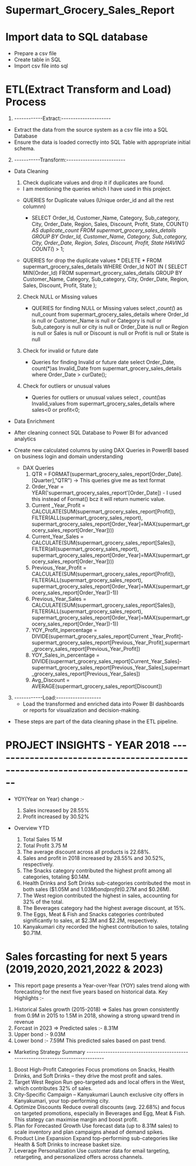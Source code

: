 # Supermart_Grocery_Sales_Report

# Import data to SQL database
* Prepare a csv file
* Create table in SQL
* Import csv file into sql

# ETL(Extract Transform and Load) Process
1. ------------Extract:---------------------
* Extract the data from the source system as a csv file into a SQL Database
* Ensure the data is loaded correctly into SQL Table with appropriate initial schema.

2. -----------Transform:-------------------------
* Data Cleaning
   1. Check duplicate values and drop it if duplicates are found.
    * I am mentioning the queries which I have used in this project.
      
    - QUERIES for Duplicate values (Unique order_id and all the rest columnn)
      * SELECT Order_Id, Customer_Name, Category, Sub_category, City,
        Order_Date, Region, Sales, Discount, Profit, State,
        COUNT(*) AS duplicate_count FROM supermart_grocery_sales_details
        GROUP BY Order_Id, Customer_Name, Category, Sub_category, City,
          Order_Date, Region, Sales, Discount, Profit, State
        HAVING COUNT(*) > 1;
        
     - QUERIES for drop the duplicate values 
      * DELETE * FROM supermart_grocery_sales_details
       WHERE Order_Id NOT IN (
                                SELECT MIN(Order_Id)
                                FROM supermart_grocery_sales_details
                                GROUP BY Customer_Name, Category, Sub_category, City, Order_Date, Region, Sales, Discount, Profit, State
                               );
  2. Check NULL or Missing values
     - QUERIES for finding NULL or Missing values
        select *,count(*) as null_count from supermart_grocery_sales_details 
         where Order_Id is null
         or Customer_Name is null
         or Category is null
         or Sub_category is null
         or city is null
         or Order_Date is null 
         or Region is null
         or Sales is null
         or Discount is null
         or Profit is null
         or State is null
       
  3. Check for invalid or future date
     - Queries for finding Invalid or future date
            select Order_Date, count(*)as Invalid_Date
            from supermart_grocery_sales_details where Order_Date > curDate();
  4. Check for outliers or unusual values
     - Queries for outliers or unusual values
            select *, count(*)as Invalid_values
            from supermart_grocery_sales_details where sales<0 or profit<0;
  
* Data Enrichment
- After cleaning connect SQL Database to Power BI for advanced analytics
- Create new calculated columns by using DAX Queries in PowerBI based on business login and domain understanding

  * DAX Queries
     1. QTR = FORMAT(supermart_grocery_sales_report[Order_Date].[Quarter],"QTR") -> This queries give me as text format
     2. Order_Year = YEAR('supermart_grocery_sales_report'[Order_Date]) - I used this instead of Format() bcz it will return numeric value.
     3. Current _Year_Profit = CALCULATE(SUM(supermart_grocery_sales_report[Profit]),
                       FILTER(ALL(supermart_grocery_sales_report),
                       supermart_grocery_sales_report[Order_Year]=MAX(supermart_grocery_sales_report[Order_Year])))
     4. Current_Year_Sales = CALCULATE(SUM(supermart_grocery_sales_report[Sales]),
                            FILTER(all(supermart_grocery_sales_report),
                            supermart_grocery_sales_report[Order_Year]=MAX(supermart_grocery_sales_report[Order_Year])))
     5. Previous_Year_Profit = CALCULATE(SUM(supermart_grocery_sales_report[Profit]),
                        FILTER(ALL(supermart_grocery_sales_report),
                        supermart_grocery_sales_report[Order_Year]=MAX(supermart_grocery_sales_report[Order_Year])-1))
     6. Previous_Year_Sales = CALCULATE(SUM(supermart_grocery_sales_report[Sales]),
                             FILTER(ALL(supermart_grocery_sales_report),
                               supermart_grocery_sales_report[Order_Year]=MAX(supermart_grocery_sales_report[Order_Year])-1))
     7. YOY_Profit_inpercentage = DIVIDE(supermart_grocery_sales_report[Current _Year_Profit]- 
                       supermart_grocery_sales_report[Previous_Year_Profit],supermart_grocery_sales_report[Previous_Year_Profit])
     8. YOY_Sales_in_percentage = DIVIDE(supermart_grocery_sales_report[Current_Year_Sales]- 
                      supermart_grocery_sales_report[Previous_Year_Sales],supermart_grocery_sales_report[Previous_Year_Sales])
     9. Avg_Discount = AVERAGE(supermart_grocery_sales_report[Discount])

3. ------------Load:-------------------
   * Load the transformed and enriched data into Power BI dashboards or reports for visualization and decision-making.

* These steps are part of the data cleaning phase in the ETL pipeline.

# PROJECT INSIGHTS - YEAR 2018 ---------------------------------------------------------------------------------

* YOY(Year on Year) change :-
  1. Sales increased by 28.55%
  2. Profit increased by 30.52%

* Overview YTD
  1. Total Sales 15 M
  2. Total Profit 3.75 M
  3. The average discount across all products is 22.68%.
  4. Sales and profit in 2018 increased by 28.55% and 30.52%, respectively.
  5. The Snacks category contributed the highest profit among all categories, totaling $0.14M.
  6. Health Drinks and Soft Drinks sub-categories contributed the most in both sales ($1.05M and $1.03M) and profit ($0.27M and $0.26M).
  7. The West region contributed the highest in sales, accounting for 32% of the total.
  8. The Beverages category had the highest average discount, at 15%.
  9. The Eggs, Meat & Fish and Snacks categories contributed significantly to sales, at $2.3M and $2.2M, respectively.
  10. Kanyakumari city recorded the highest contribution to sales, totaling $0.71M.

# Sales forcasting for next 5 years (2019,2020,2021,2022 & 2023)
* This report page presents a Year-over-Year (YOY) sales trend along with forecasting for the next five years based on historical data.
Key Highlights :-
1. Historical Sales growth (2015-2018)
 => Sales has grown consistently from 0.9M in 2015 to 1.5M in 2018, showing a strong upward trend in revenue
2. Forcast in 2023
=> Predicted sales :- 8.31M
1. Upper bond :- 9.03M
2. Lower bond :- 7.59M
 This predicted sales based on past trend.
      
* Marketing Strategy Summary ---------------------------------------------------------------------------------
1. Boost High-Profit Categories
   Focus promotions on Snacks, Health Drinks, and Soft Drinks – they drive the most profit and sales.
2. Target West Region
   Run geo-targeted ads and local offers in the West, which contributes 32% of sales.
3. City-Specific Campaign – Kanyakumari
   Launch exclusive city offers in Kanyakumari, your top-performing city.
4. Optimize Discounts
   Reduce overall discounts (avg. 22.68%) and focus on targeted promotions, especially in Beverages and Egg, Meat & Fish. This stategy
   can maximise margin and boost profit.
6. Plan for Forecasted Growth
   Use forecast data (up to 8.31M sales) to scale inventory and plan campaigns ahead of demand spikes.
7. Product Line Expansion
   Expand top-performing sub-categories like Health & Soft Drinks to increase basket size.
8. Leverage Personalization
   Use customer data for email targeting, retargeting, and personalized offers across channels.
